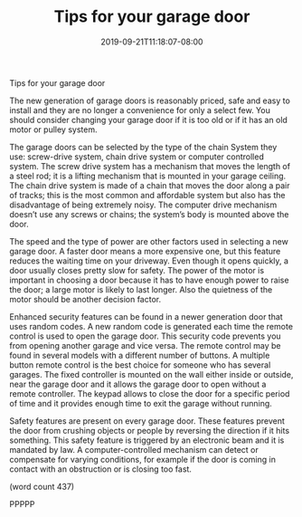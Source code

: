 ﻿---
title: "Tips for your garage door"
date: 2019-09-21T11:18:07-08:00
description: "Garage Remodeling Tips for Web Success"
featured_image: "/images/Garage Remodeling.jpg"
tags: ["Garage Remodeling"]
---

Tips for your garage door


The new generation of garage doors is reasonably priced, 
safe and easy to install and they are no longer a 
convenience for only a select few. You should consider 
changing your garage door if it is too old or if it has an 
old motor or pulley system.

The garage doors can be selected by the type of the chain 
System they use: screw-drive system, chain drive system or 
computer controlled system. The screw drive system has 
a mechanism that moves the length of a steel rod; it is a 
lifting mechanism that is mounted in your garage ceiling. 
The chain drive system is made of a chain that moves the 
door along a pair of tracks; this is the most common and 
affordable system but also has the disadvantage of being 
extremely noisy. The computer drive mechanism doesn’t 
use any screws or chains; the system’s body is mounted 
above the door.

The speed and the type of power are other factors used in 
selecting a new garage door. A faster door means a more 
expensive one, but this feature reduces the waiting time 
on your driveway. Even though it opens quickly, a door 
usually closes pretty slow for safety. The power 
of the motor is important in choosing a door because it 
has to have enough power to raise the door; a large motor 
is likely to last longer. Also the quietness of the motor 
should be another decision factor.

Enhanced security features can be found in a newer 
generation door that uses random codes. A new random 
code is generated each time the remote control is used to 
open the garage door. This security code prevents you 
from opening another garage and vice versa.  The remote 
control may be found in several models with a different 
number of buttons. A multiple button remote control is 
the best choice for someone who has several garages. The 
fixed controller is mounted on the wall either inside or 
outside, near the garage door and it allows the garage 
door to open without a remote controller. The keypad 
allows to close the door for a specific period of time and 
it provides enough time to exit the garage without 
running.

Safety features are present on every garage door. These 
features prevent the door from crushing objects or people by 
reversing the direction if it hits something. This safety 
feature is triggered by an electronic beam and it is 
mandated by law. A computer-controlled mechanism can 
detect or compensate for varying conditions, for example 
if the door is coming in contact with an obstruction or is 
closing too fast.

(word count 437)

PPPPP

